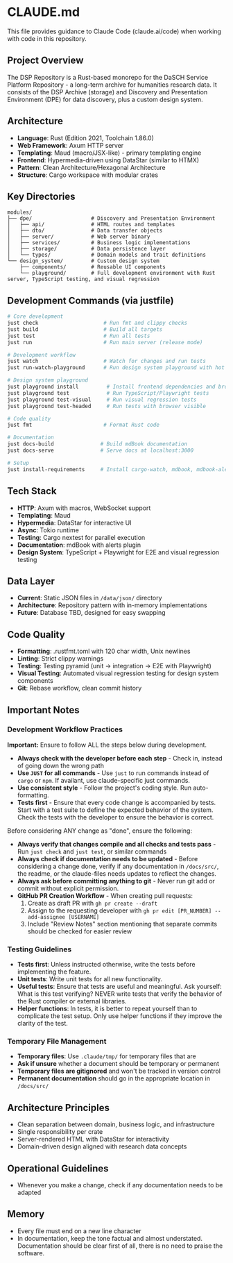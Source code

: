 # CLAUDE.md

This file provides guidance to Claude Code (claude.ai/code) when working with code in this repository.

## Project Overview
The DSP Repository is a Rust-based monorepo for the DaSCH Service Platform Repository - a long-term archive for humanities research data. It consists of the DSP Archive (storage) and Discovery and Presentation Environment (DPE) for data discovery, plus a custom design system.

## Architecture
- **Language**: Rust (Edition 2021, Toolchain 1.86.0)
- **Web Framework**: Axum HTTP server
- **Templating**: Maud (macro/JSX-like) - primary templating engine
- **Frontend**: Hypermedia-driven using DataStar (similar to HTMX)
- **Pattern**: Clean Architecture/Hexagonal Architecture
- **Structure**: Cargo workspace with modular crates

## Key Directories
```
modules/
├── dpe/                   # Discovery and Presentation Environment
│   ├── api/               # HTML routes and templates
│   ├── dto/               # Data transfer objects
│   ├── server/            # Web server binary
│   ├── services/          # Business logic implementations
│   ├── storage/           # Data persistence layer
│   └── types/             # Domain models and trait definitions
└── design_system/         # Custom design system
    ├── components/        # Reusable UI components
    └── playground/        # Full development environment with Rust server, TypeScript testing, and visual regression
```

## Development Commands (via justfile)
```bash
# Core development
just check                     # Run fmt and clippy checks
just build                     # Build all targets
just test                      # Run all tests
just run                       # Run main server (release mode)

# Development workflow
just watch                     # Watch for changes and run tests  
just run-watch-playground      # Run design system playground with hot reload

# Design system playground
just playground install         # Install frontend dependencies and browsers
just playground test            # Run TypeScript/Playwright tests
just playground test-visual     # Run visual regression tests
just playground test-headed     # Run tests with browser visible

# Code quality
just fmt                       # Format Rust code

# Documentation
just docs-build               # Build mdBook documentation
just docs-serve               # Serve docs at localhost:3000

# Setup
just install-requirements     # Install cargo-watch, mdbook, mdbook-alerts
```

## Tech Stack
- **HTTP**: Axum with macros, WebSocket support
- **Templating**: Maud
- **Hypermedia**: DataStar for interactive UI
- **Async**: Tokio runtime
- **Testing**: Cargo nextest for parallel execution
- **Documentation**: mdBook with alerts plugin
- **Design System**: TypeScript + Playwright for E2E and visual regression testing

## Data Layer
- **Current**: Static JSON files in `/data/json/` directory
- **Architecture**: Repository pattern with in-memory implementations
- **Future**: Database TBD, designed for easy swapping

## Code Quality
- **Formatting**: .rustfmt.toml with 120 char width, Unix newlines
- **Linting**: Strict clippy warnings
- **Testing**: Testing pyramid (unit → integration → E2E with Playwright)
- **Visual Testing**: Automated visual regression testing for design system components
- **Git**: Rebase workflow, clean commit history

## Important Notes

### Development Workflow Practices

**Important:** Ensure to follow ALL the steps below during development.

- **Always check with the developer before each step** - Check in, instead of going down the wrong path
- **Use `JUST` for all commands** - Use `just` to run commands instead of `cargo` or `npm`. If availant, use claude-specific just commands.
- **Use consistent style** - Follow the project's coding style. Run auto-formatting.
- **Tests first** - Ensure that every code change is accompanied by tests. Start with a test suite to define the expected behavior of the system. Check the tests with the developer to ensure the behavior is correct.

Before considering ANY change as "done", ensure the following:

- **Always verify that changes compile and all checks and tests pass** - Run `just check` and `just test`, or similar commands
- **Always check if documentation needs to be updated** - Before considering a change done, verify if any documentation in `/docs/src/`, the readme, or the claude-files needs updates to reflect the changes.
- **Always ask before committing anything to git** - Never run git add or commit without explicit permission.
- **GitHub PR Creation Workflow** - When creating pull requests:
  1. Create as draft PR with `gh pr create --draft`
  2. Assign to the requesting developer with `gh pr edit [PR_NUMBER] --add-assignee [USERNAME]`
  3. Include "Review Notes" section mentioning that separate commits should be checked for easier review

### Testing Guidelines
- **Tests first**: Unless instructed otherwise, write the tests before implementing the feature.
- **Unit tests**: Write unit tests for all new functionality.
- **Useful tests**: Ensure that tests are useful and meaningful. Ask yourself: What is this test verifying? NEVER write tests that verify the behavior of the Rust compiler or external libraries.
- **Helper functions**: In tests, it is better to repeat yourself than to complicate the test setup. Only use helper functions if they improve the clarity of the test.

### Temporary File Management
- **Temporary files**: Use `.claude/tmp/` for temporary files that are
- **Ask if unsure** whether a document should be temporary or permanent
- **Temporary files are gitignored** and won't be tracked in version control
- **Permanent documentation** should go in the appropriate location in `/docs/src/`

## Architecture Principles
- Clean separation between domain, business logic, and infrastructure
- Single responsibility per crate
- Server-rendered HTML with DataStar for interactivity
- Domain-driven design aligned with research data concepts

## Operational Guidelines
- Whenever you make a change, check if any documentation needs to be adapted

## Memory
- Every file must end on a new line character
- In documentation, keep the tone factual and almost understated. Documentation should be clear first of all, there is no need to praise the software.
